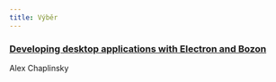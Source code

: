 ```yaml
---
title: Výběr
---
```


### [Developing desktop applications with Electron and Bozon](http://railsware.com/blog/2016/06/06/developing-desktop-applications-with-electron-and-bozon/)
Alex Chaplinsky
